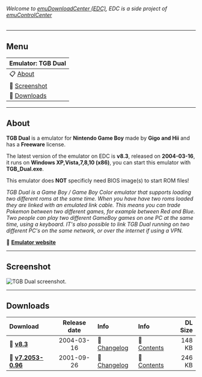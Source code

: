 ###### Welcome to [emuDownloadCenter (EDC)](https://github.com/PhoenixInteractiveNL/emuDownloadCenter/wiki/), EDC is a side project of [emuControlCenter](https://github.com/PhoenixInteractiveNL/emuControlCenter/wiki/)
***
## Menu
| **Emulator: TGB Dual** |
|:---------|
| :clipboard: [About](#about) |
| :sunrise: [Screenshot](#screenshot) |
| :floppy_disk: [Downloads](#downloads) |
***
## About
**TGB Dual** is a emulator for **Nintendo Game Boy** made by **Gigo and Hii** and has a **Freeware** license.

The latest version of the emulator on EDC is **v8.3**, released on **2004-03-16**, it runs on **Windows XP,Vista,7,8,10 (x86)**, you can start this emulator with **TGB_Dual.exe**.

This emulator does **NOT** specificly need BIOS image(s) to start ROM files!

_TGB Dual is a Game Boy / Game Boy Color emulator that supports loading two different roms at the same time. When you have have two roms loaded they are linked with an emulated link cable. This means you can trade Pokemon between two different games, for example between Red and Blue. Two people can play two different GameBoy games on one PC at the same time, using a keyboard. IT's also possible to link TGB Dual running on two different PC's on the same network, or over the internet if using a VPN._

:link: [**Emulator website**](http://gigo.retrogames.com/)
***
## Screenshot
![](https://raw.githubusercontent.com/PhoenixInteractiveNL/emuDownloadCenter/master/hooks/tgbdual/screen.jpg "TGB Dual screenshot.")
***
## Downloads
| Download | Release date  | Info       | Info       | DL Size    |
|:---------|:-------------:|:-----------|:-----------|-----------:|
| :floppy_disk: [**v8.3**](https://github.com/PhoenixInteractiveNL/edc-repo0003/raw/master/tgbdual/8.3.7z) | 2004-03-16 | :page_facing_up: [Changelog](https://github.com/PhoenixInteractiveNL/edc-repo0003/blob/master/tgbdual/8.3_changelog.txt) | :mag_right: [Contents](https://github.com/PhoenixInteractiveNL/edc-repo0003/blob/master/tgbdual/8.3_contents.txt) | 148 KB |
| :floppy_disk: [**v7.2053-0.96**](https://github.com/PhoenixInteractiveNL/edc-repo0003/raw/master/tgbdual/7.2053-0.96.7z) | 2001-09-26 | :page_facing_up: [Changelog](https://github.com/PhoenixInteractiveNL/edc-repo0003/blob/master/tgbdual/7.2053-0.96_changelog.txt) | :mag_right: [Contents](https://github.com/PhoenixInteractiveNL/edc-repo0003/blob/master/tgbdual/7.2053-0.96_contents.txt) | 246 KB |
